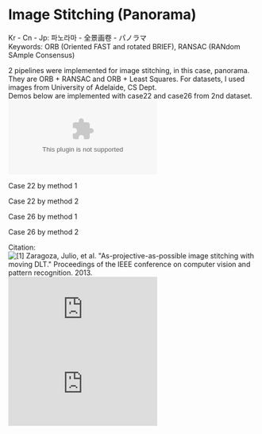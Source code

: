 # Image Stitching (Panorama)  
  
Kr - Cn - Jp: 파노라마 - 全景画卷 - パノラマ  
Keywords: ORB (Oriented FAST and rotated BRIEF), RANSAC (RANdom SAmple Consensus)
  
2 pipelines were implemented for image stitching, in this case, panorama. They are ORB + RANSAC and ORB + Least Squares. 
For datasets, I used images from University of Adelaide, CS Dept.  
Demos below are implemented with case22 and case26 from 2nd dataset.  
![Dataset Link](https://cs.adelaide.edu.au/~tjchin/apap/files/images2.zip)  

Case 22 by method 1  
  
  
Case 22 by method 2  
  
  
Case 26 by method 1  
  
  
Case 26 by method 2  
  
  
Citation:  
![\[1\] Zaragoza, Julio, et al. "As-projective-as-possible image stitching with moving DLT." Proceedings of the IEEE conference on computer vision and pattern recognition. 2013.](https://cs.adelaide.edu.au/~tjchin/apap/)  
![\[2\] Bethel, J. "Least squares image matching for CE604." Purdue University (1997).](https://engineering.purdue.edu/~bethel/main1.pdf)  
![\[3\] Bay, Herbert, Tinne Tuytelaars, and Luc Van Gool. "Surf: Speeded up robust features." European conference on computer vision. Springer, Berlin, Heidelberg, 2006.](http://www.vision.ee.ethz.ch/~surf/eccv06.pdf)  
